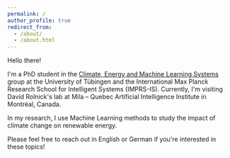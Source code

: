 ```yaml
---
permalink: /
author_profile: true
redirect_from: 
  - /about/
  - /about.html
---
```


Hello there!

I'm a PhD student in the [Climate, Energy and Machine Learning Systems](https://www.mlsustainableenergy.com/) group at the University of Tübingen and the International Max Planck Research School for Intelligent Systems (IMPRS-IS). Currently, I'm visiting David Rolnick's lab at Mila – Quebec Artificial Intelligence Institute in Montréal, Canada. 

In my research, I use Machine Learning methods to study the impact of climate change on renewable energy.

Please feel free to reach out in English or German if you're interested in these topics!





